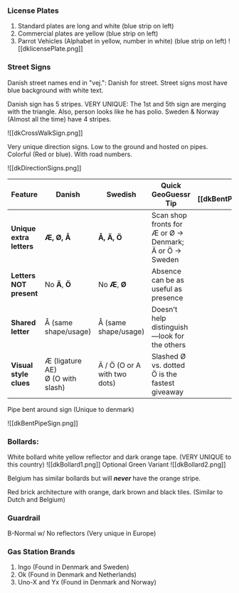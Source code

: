 ### License Plates
1. Standard plates are long and white (blue strip on left)
2. Commercial plates are yellow (blue strip on left)
3. Parrot Vehicles (Alphabet in yellow, number in white) (blue strip on left)
![[dklicensePlate.png]]

### Street Signs

Danish street names end in "vej.": Danish for street. Street signs most have blue background with white text. 

Danish sign has 5 stripes. VERY UNIQUE: The 1st and 5th sign are merging with the triangle. Also, person looks like he has polio. Sweden & Norway (Almost all the time) have 4 stripes. 

![[dkCrossWalkSign.png]]

Very unique direction signs. Low to the ground and hosted on pipes. Colorful (Red or blue). With road numbers.

![[dkDirectionSigns.png]]

| Feature                  | **Danish**                            | **Swedish**                  | Quick GeoGuessr Tip                                            | ![[dkBentPipeSign.png]] |
| ------------------------ | ------------------------------------- | ---------------------------- | -------------------------------------------------------------- | -------------------------------------------- |
| **Unique extra letters** | **Æ, Ø, Å**                           | **Å, Ä, Ö**                  | Scan shop fronts for <br>Æ or Ø → Denmark; <br>Ä or Ö → Sweden |                                              |
| **Letters NOT present**  | No **Ä**, **Ö**                       | No **Æ**, **Ø**              | Absence can be as useful as presence                           |                                              |
| **Shared letter**        | Å (same shape/usage)                  | Å (same shape/usage)         | Doesn’t help distinguish—look for the others                   |                                              |
| **Visual style clues**   | Æ (ligature AE) <br> Ø (O with slash) | Ä / Ö (O or A with two dots) | Slashed Ø vs. dotted Ö is the fastest giveaway                 |                                              |
Pipe bent around sign (Unique to denmark)

![[dkBentPipeSign.png]]
### Bollards:

White bollard white yellow reflector and dark orange tape. (VERY UNIQUE to this country) 
![[dkBollard1.png]]
Optional Green Variant
![[dkBollard2.png]]

Belgium has similar bollards but will ***never*** have the orange stripe. 

Red brick architecture with orange, dark brown and black tiles. (Similar to Dutch and Belgium)

### Guardrail
B-Normal w/ No reflectors (Very unique in Europe)

### Gas Station Brands
1. Ingo (Found in Denmark and Sweden)
2. Ok (Found in Denmark and Netherlands)
3. Uno-X and Yx (Found in Denmark and Norway)



